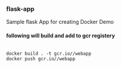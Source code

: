 ### flask-app

Sample flask App for creating Docker Demo

#### following will build and add to gcr registery

<code>
docker build . -t gcr.io/<project name>/webapp
docker push gcr.io/<project name>/webapp
</code>

